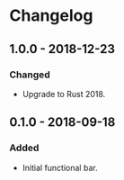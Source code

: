 # Changelog

## 1.0.0 - 2018-12-23

### Changed

- Upgrade to Rust 2018.

## 0.1.0 - 2018-09-18

### Added

- Initial functional bar.
